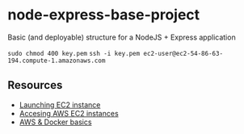 # node-express-base-project
Basic (and deployable) structure for a NodeJS + Express application


`sudo chmod 400 key.pem`
`ssh -i key.pem ec2-user@ec2-54-86-63-194.compute-1.amazonaws.com`

## Resources

- [Launching EC2 instance](https://docs.aws.amazon.com/es_es/AWSEC2/latest/UserGuide/launching-instance.html)
- [Accesing AWS EC2 instances](https://docs.aws.amazon.com/AWSEC2/latest/UserGuide/AccessingInstances.html)
- [AWS & Docker basics](https://docs.aws.amazon.com/es_es/AmazonECS/latest/developerguide/docker-basics.html)